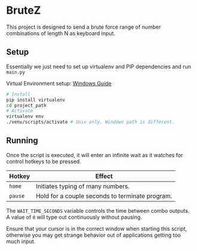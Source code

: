# BruteZ

This project is designed to send a brute force range of number combinations of length N as keyboard input.


## Setup

Essentially we just need to set up virtualenv and PIP dependencies and run `main.py`

Virtual Environment setup:
[Windows Guide](https://www.educative.io/edpresso/how-to-activate-virtualenv-windows)
```bash
# Install
pip install virtualenv
cd project_path
# Activate
virtualenv env
./venv/scripts/activate # Unix only. Windows path is different.
```

## Running

Once the script is executed, it will enter an infinite wait as it watches for control hotkeys to be pressed. 

| Hotkey  | Effect                                          |
|---------|-------------------------------------------------|
| `home`  | Initiates typing of many numbers.               |
| `pause` | Hold for a couple seconds to terminate program. |

The `WAIT_TIME_SECONDS` variable controls the time between combo outputs. A value of `0` will type out continuously without pausing.  

Ensure that your cursor is in the correct window when starting this script, otherwise you may get strange behavior out of applications getting too much input.  